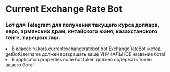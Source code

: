 # Current Exchange Rate Bot
<h3>Бот для Telegram для получения текущего курса доллара, евро, армянских драм, китайского юаня, казахстанского тенге,  турецких лир.</h3>

<li>В классе ru.kors.currentexchangeratebot.bot.ExchangeRateBot метод getBotUsername должен возвращать ваше УНИКАЛЬНОЕ название бота!</li>
<li>В application.properties поле bot.token должно содержать токен вашего бота!</li>

